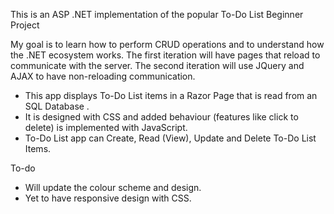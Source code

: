 This is an ASP .NET implementation of the popular To-Do List Beginner Project

My goal is to learn how to perform CRUD operations and to understand how the .NET ecosystem works.
The first iteration will have pages that reload to communicate with the server.
The second iteration will use JQuery and AJAX to have non-reloading communication.


* This app displays To-Do List items in a Razor Page that is read from an SQL Database .
* It is designed with CSS and added behaviour (features like click to delete) is implemented with JavaScript.
* To-Do List app can Create, Read (View), Update and Delete To-Do List Items.

To-do

* Will update the colour scheme and design.
* Yet to have responsive design with CSS.


